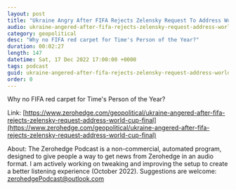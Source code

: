 ```yaml
---
layout: post
title: "Ukraine Angry After FIFA Rejects Zelensky Request To Address World Cup Final"
audio: ukraine-angered-after-fifa-rejects-zelensky-request-address-world-cup-final-0
category: geopolitical
desc: "Why no FIFA red carpet for Time's Person of the Year?"
duration: 00:02:27
length: 147
datetime: Sat, 17 Dec 2022 17:00:00 +0000
tags: podcast
guid: ukraine-angered-after-fifa-rejects-zelensky-request-address-world-cup-final-0
order: 0
---
```

Why no FIFA red carpet for Time's Person of the Year?

Link: [https://www.zerohedge.com/geopolitical/ukraine-angered-after-fifa-rejects-zelensky-request-address-world-cup-final](https://www.zerohedge.com/geopolitical/ukraine-angered-after-fifa-rejects-zelensky-request-address-world-cup-final)

About: The Zerohedge Podcast is a non-commercial, automated program, designed to give people a way to get news from Zerohedge in an audio format.  I am actively working on tweaking and improving the setup to create a better listening experience (October 2022).  Suggestions are welcome: [zerohedgePodcast@outlook.com](mailto:zerohedgePodcast@outlook.com)